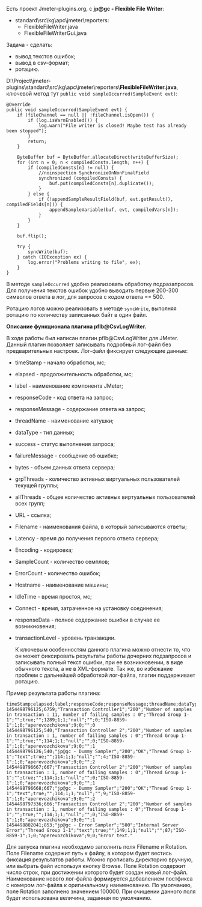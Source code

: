 Есть проект Jmeter-plugins.org, с **jp@gc - Flexible File Writer**:

- standard\src\kg\apc\jmeter\reporters:
  - FlexibleFileWriter.java
  - FlexibleFileWriterGui.java

Задача - сделать:

- вывод текстов ошибок;
- вывод в csv-формат;
- ротацию.


D:\Project\jmeter-plugins\standard\src\kg\apc\jmeter\reporters\\**FlexibleFileWriter.java**, ключевой метод тут ``public void sampleOccurred(SampleEvent evt)``:

	
	@Override
    public void sampleOccurred(SampleEvent evt) {
        if (fileChannel == null || !fileChannel.isOpen()) {
            if (log.isWarnEnabled()) {
                log.warn("File writer is closed! Maybe test has already been stopped");
            }
            return;
        }

        ByteBuffer buf = ByteBuffer.allocateDirect(writeBufferSize);
        for (int n = 0; n < compiledConsts.length; n++) {
            if (compiledConsts[n] != null) {
                //noinspection SynchronizeOnNonFinalField
                synchronized (compiledConsts) {
                    buf.put(compiledConsts[n].duplicate());
                }
            } else {
                if (!appendSampleResultField(buf, evt.getResult(), compiledFields[n])) {
                    appendSampleVariable(buf, evt, compiledVars[n]);
                }
            }
        }

        buf.flip();

        try {
            syncWrite(buf);
        } catch (IOException ex) {
            log.error("Problems writing to file", ex);
        }
    }


В методе ``sampleOccurred`` удобно реализовать обработку подразапросов.
Для получения текстов ошибок удобно выводить первые 200-300 символов ответа в лог, для запросов с кодом ответа == 500.

Ротацию логов можно реализовать в методе ``syncWrite``, выполняя ротацию по количеству записанных байт в один файл.


**Описание функционала плагина pflb@CsvLogWriter.**

В ходе работы был написан плагин pflb@CsvLogWriter для JMeter. Данный плагин позволяет записывать подробный лог-файл 
без предварительных настроек. 
  Лог-файл фиксирует следующие данные: 
- timeStamp - начало обработки, мс;  
- elapsed - продолжительность обработки, мс;
- label - наименование компонента JMeter; 
- responseCode - код ответа на запрос; 
- responseMessage - содержание ответа на запрос;	
- threadName - наименование катушки;	
- dataType - тип данных;
- success - статус выполнения запроса;	
- failureMessage - сообщение об ошибке;
- bytes - объем данных ответа сервера;	
- grpThreads - количество активных виртуальных пользователей текущей группы;	
- allThreads - общее количество активных виртуальных пользователей всех групп; 
- URL - ссылка;	
- Filename - наименования файла, в который записываются ответы;	
- Latency - время до получения первого ответа сервера;	
- Encoding - кодировка;	
- SampleCount - количество семплов;	
- ErrorCount - количество ошибок;	
- Hostname - наименование машины;	
- IdleTime - время простоя, мс;
- Connect - время, затраченное на установку соединения;	
- responseData - полное содержание ошибки в случае ее возникновения;	
- transactionLevel - уровень транзакции.


  К ключевым особенностям данного плагина можно отнести то, что он может фиксировать результаты работы дочерних подзапросов и записывать полный текст ошибки, 
при ее возникновении, в виде обычного текста, а не в XML-формате. Так же, во избежание проблем с дальнейшей обработкой лог-файла, плагин поддерживает ротацию. 

Пример результата работы плагина:

    timeStamp;elapsed;label;responseCode;responseMessage;threadName;dataType;success;failureMessage;bytes;grpThreads;allThreads;URL;Filename;Latency;Encoding;SampleCount;ErrorCount;Hostname;IdleTime;Connect;"responseData";"transactionLevel"
    1454498796125;6759;"Transaction Controller1";"200";"Number of samples in transaction : 11, number of failing samples : 0";"Thread Group 1-1";"";true;"";1289;1;1;"null";"";0;"ISO-8859-1";1;0;"aperevozchikova";9;0;"";0
    1454498796125;540;"Transaction Controller 2";"200";"Number of samples in transaction : 1, number of failing samples : 0";"Thread Group 1-1";"";true;"";114;1;1;"null";"";0;"ISO-8859-1";1;0;"aperevozchikova";9;0;"";1
    1454498796126;540;"jp@gc - Dummy Sampler";"200";"OK";"Thread Group 1-1";"text";true;"";114;1;1;"null";"";4;"ISO-8859-1";1;0;"aperevozchikova";9;0;"";2
    1454498796667;667;"Transaction Controller 2";"200";"Number of samples in transaction : 1, number of failing samples : 0";"Thread Group 1-1";"";true;"";114;1;1;"null";"";0;"ISO-8859-1";1;0;"aperevozchikova";9;0;"";1
    1454498796668;667;"jp@gc - Dummy Sampler";"200";"OK";"Thread Group 1-1";"text";true;"";114;1;1;"null";"";9;"ISO-8859-1";1;0;"aperevozchikova";9;0;"";2
    1454498797336;666;"Transaction Controller 2";"200";"Number of samples in transaction : 1, number of failing samples : 0";"Thread Group 1-1";"";true;"";114;1;1;"null";"";0;"ISO-8859-1";1;0;"aperevozchikova";9;0;"";1
    1454498802041;853;"jp@gc - Error Sampler";"500";"Internal Server Error";"Thread Group 1-1";"text";true;"";149;1;1;"null";"";87;"ISO-8859-1";1;0;"aperevozchikova";9;0;"Error text."

Для запуска плагина необходимо заполнить поля Filename и Rotation. 
Поле Filename содержит путь к файлу, в котором будет вестись фиксация результатов работы. Можно прописать директорию вручную, или выбрать файл используя кнопку Browse.
Поле Rotation содержит число строк, при достижении которого будет создан новый лог-файл. Наименование нового лог-файла формируется добавлением постфикса с номером лог-файла к оригинальному наименованию.
По умолчанию, поле Rotation заполнено значением 100000. При очищении данного поля будет использована величина, заданная по умолчанию.